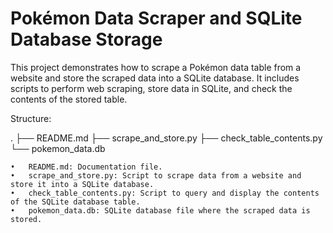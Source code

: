 # Pokémon Data Scraper and SQLite Database Storage

This project demonstrates how to scrape a Pokémon data table from a website and store the scraped data into a SQLite database. It includes scripts to perform web scraping, store data in SQLite, and check the contents of the stored table.


Structure:

.
├── README.md
├── scrape_and_store.py
├── check_table_contents.py
└── pokemon_data.db


	•	README.md: Documentation file.
	•	scrape_and_store.py: Script to scrape data from a website and store it into a SQLite database.
	•	check_table_contents.py: Script to query and display the contents of the SQLite database table.
	•	pokemon_data.db: SQLite database file where the scraped data is stored.




